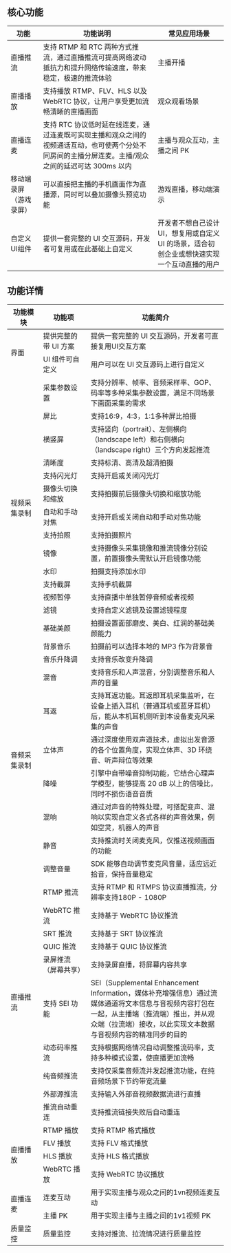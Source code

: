 ## 核心功能

<table>
<thead>
<tr>
<th width=15%>功能</th>
<th>功能说明</th>
<th>常见应用场景</th>
</tr>
</thead>
<tbody><tr>
<td>直播推流</td>
<td>支持 RTMP 和 RTC 两种方式推流，通过直播推流可提高网络波动抵抗力和提升网络传输速度，带来稳定，极速的推流体验</td>
<td>主播开播</td>
</tr>
<tr>
<td>直播播放</td>
<td>支持播放 RTMP、FLV、HLS 以及 WebRTC 协议，让用户享受更加流畅清晰的直播画面</td>
<td>观众观看场景</td>
</tr>
<tr>
<td>直播连麦</td>
<td>支持 RTC 协议低时延在线连⻨，通过连⻨既可实现主播和观众之间的视频通话互动，也可使两个分处不同房间的主播分屏连⻨。主播/观众之间的延迟可达 300ms 以内</td>
<td>主播与观众互动，主播之间 PK</td>
</tr>
<tr>
<td>移动端录屏<br>（游戏录屏）</td>
<td>可以直接把主播的手机画面作为直播源，同时可以叠加摄像头预览功能</td>
<td>游戏直播，移动端演示</td>
</tr>
<tr>
<td>自定义 UI组件</td>
<td>提供一套完整的 UI 交互源码，开发者可复用或在此基础上自定义</td>
<td>开发者不想自己设计 UI，想复用或自定义 UI 的场景，适合初创企业或想快速实现一个互动直播的用户</td>
</tr>
</tbody></table>

## 功能详情
<table>
<thead>
<tr>
<th width=15%>功能模块</th>
<th width=22%>功能项</th>
<th>功能简介</th>
</tr>
</thead>
<tbody><tr>
<td rowspan=2>界面</td>
<td>提供完整的带 UI 方案</td>
<td>提供一套完整的 UI 交互源码，开发者可直接复用UI交互方案</td>
</tr>
<tr>
<td>UI 组件可自定义</td>
<td>用户可以在 UI 交互源码上进行自定义</td>
</tr>
<tr>
<td rowspan=14>视频采集录制</td>
<td>采集参数设置</td>
<td>支持分辨率、帧率、音频采样率、GOP、码率等多种采集参数设置，满足不同场景下画面采集的需求</td>
</tr>
<tr>
<td>屏比</td>
<td>支持16:9，4:3，1:1多种屏比拍摄</td>
</tr>
<tr>
<td>横竖屏</td>
<td>支持竖向（portrait）、左侧横向（landscape left）和右侧横向（landscape right）三个方向发起推流</td>
</tr>
<tr>
<td>清晰度</td>
<td>支持标清、高清及超清拍摄</td>
</tr>
<tr>
<td>支持闪光灯</td>
<td>支持开启或关闭闪光灯</td>
</tr>
<tr>
<td>摄像头切换和缩放</td>
<td>支持拍摄前后摄像头切换和缩放功能</td>
</tr>
<tr>
<td>自动和手动对焦</td>
<td>支持开启或关闭自动和手动对焦功能</td>
</tr>
<tr>
<td>支持拍照</td>
<td>支持拍摄照片</td>
</tr>
<tr>
<td>镜像</td>
<td>支持摄像头采集镜像和推流镜像分别设置，前置摄像头需默认开启镜像功能</td>
</tr>
<tr>
<td>水印</td>
<td>拍摄支持添加水印</td>
</tr>
<tr>
<td>支持截屏</td>
<td>支持手机截屏</td>
</tr>
<tr>
<td>视频暂停</td>
<td>支持直播中单独暂停音频或者视频</td>
</tr>
<tr>
<td>滤镜</td>
<td>支持自定义滤镜及设置滤镜程度</td>
</tr>
<tr>
<td>基础美颜</td>
<td>拍摄设置面部磨皮、美白、红润的基础美颜能力</td>
</tr>
<tr>
<td rowspan=9>音频采集录制</td>
<td>背景音乐</td>
<td>拍摄前可以选择本地的 MP3 作为背景音</td>
</tr>
<tr>
<td>音乐升降调</td>
<td>支持音乐改变升降调</td>
</tr>
<tr>
<td>混音</td>
<td>支持音乐和人声混音，分别调整音乐和人声的音量</td>
</tr>
<tr>
<td>耳返</td>
<td>支持耳返功能。耳返即耳机采集监听，在设备上插入耳机（普通耳机或蓝牙耳机）后，能从本机耳机侧听到本设备麦克风采集的声音</td>
</tr>
<tr>
<td>立体声</td>
<td>通过深度使用双声道技术，虚拟出发音源的各个位置角度，实现立体声、3D 环绕音、听声辩位等效果</td>
</tr>
<tr>
<td>降噪</td>
<td>引擎中自带噪音抑制功能，它结合心理声学模型，能够提高 20 dB 以上的信噪比，同时不损伤语音音质</td>
</tr>
<tr>
<td>混响</td>
<td>通过对声音的特殊处理，可搭配变声、混响以实现自定义各式各样的声音效果，例如空灵，机器人的声音</td>
</tr>
<tr>
<td>静音</td>
<td>支持推流时关闭麦克风，仅推送视频画面的功能</td>
</tr>
<tr>
<td>调整音量</td>
<td>SDK 能够自动调节麦克风音量，适应远近拾音，保持音量稳定</td>
</tr>
<tr>
<td rowspan=10>直播推流</td>
<td>RTMP 推流</td>
<td>支持 RTMP 和 RTMPS 协议直播推流，分辨率支持180P - 1080P</td>
</tr>
<tr>
<td>WebRTC 推流</td>
<td>支持基于 WebRTC 协议推流</td>
</tr>
<tr>
<td>SRT 推流</td>
<td>支持基于 SRT 协议推流</td>
</tr>
<tr>
<td>QUIC 推流</td>
<td>支持基于 QUIC 协议推流</td>
</tr>
<tr>
<td>录屏推流（屏幕共享）</td>
<td>支持录屏直播，将屏幕内容共享</td>
</tr>
<tr>
<td>支持 SEI 功能</td>
<td>SEI（Supplemental Enhancement Information，媒体补充增强信息）通过流媒体通道将文本信息与音视频内容打包在一起，从主播端（推流端）推出，并从观众端（拉流端）接收，以此实现文本数据与音视频内容的精准同步的目的</td>
</tr>
<tr>
<td>动态码率推流</td>
<td>支持根据网络情况自动调整推流码率，支持多种模式设置，使直播更加流畅</td>
</tr>
<tr>
<td>纯音频推流</td>
<td>支持仅采集音频流并发起推流功能，在纯音频场景下节约带宽流量</td>
</tr>
<tr>
<td>外部源推流</td>
<td>支持输入外部音视频数据流进行直播</td>
</tr>
<tr>
<td>推流自动重连</td>
<td>支持推流链接失败后自动重连</td>
</tr>
<tr>
<td rowspan=4>直播播放</td>
<td>RTMP 播放</td>
<td>支持 RTMP 格式播放</td>
</tr>
<tr>
<td>FLV 播放</td>
<td>支持 FLV 格式播放</td>
</tr>
<tr>
<td>HLS 播放</td>
<td>支持 HLS 格式播放</td>
</tr>
<tr>
<td>WebRTC 播放</td>
<td>支持 WebRTC 协议播放</td>
</tr>
<tr>
<td rowspan=2>直播连麦</td>
<td>连麦互动</td>
<td>用于实现主播与观众之间的1vn视频连麦互动</td>
</tr>
<tr>
<td>主播 PK</td>
<td>用于实现主播与主播之间的1v1视频 PK</td>
</tr>
<tr>
<td>质量监控</td>
<td>质量监控</td>
<td>支持对推流、拉流情况进行质量监控</td>
</tr>
</tbody></table>
